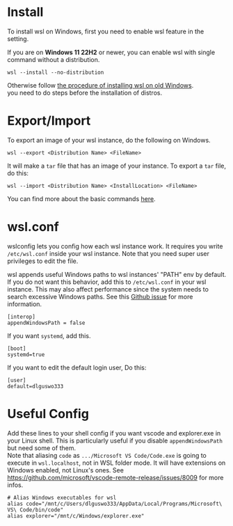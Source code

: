 # Install
To install wsl on Windows, first you need to enable wsl feature in the setting.

If you are on **Windows 11 22H2** or newer, you can enable wsl with single command without a distribution.

```shell
wsl --install --no-distribution
```

Otherwise follow [the procedure of installing wsl on old Windows][install-manual].<br>
you need to do steps before the installation of distros.

# Export/Import
To export an image of your wsl instance, do the following on Windows.

```shell
wsl --export <Distribution Name> <FileName>
```

It will make a `tar` file that has an image of your instance.
To export a `tar` file, do this:

```shell
wsl --import <Distribution Name> <InstallLocation> <FileName>
```

You can find more about the basic commands [here][basic-commands].

# wsl.conf
wslconfig lets you config how each wsl instance work.
It requires you write `/etc/wsl.conf` inside your wsl instance.
Note that you need super user privileges to edit the file.

wsl appends useful Windows paths to wsl instances' "PATH" env by default.
If you do not want this behavior, add this to `/etc/wsl.conf` in your wsl instance.
This may also affect performance since the system needs to search excessive
Windows paths. See this [Github issue][windows-path-issue] for more information.
```shell
[interop]
appendWindowsPath = false
```

If you want `systemd`, add this.

```shell
[boot]
systemd=true
```

If you want to edit the default login user, Do this:

```shell
[user]
default=dlguswo333
```

# Useful Config
Add these lines to your shell config if you want vscode and explorer.exe in your Linux shell.
This is particularly useful if you disable `appendWindowsPath` but need some of them.<br>
Note that aliasing `code` as `.../Microsoft VS Code/Code.exe` is going to execute in `wsl.localhost`,
not in WSL folder mode. It will have extensions on Windows enabled, not Linux's ones.
See <https://github.com/microsoft/vscode-remote-release/issues/8009> for more infos.

```shell
# Alias Windows executables for wsl
alias code="/mnt/c/Users/dlguswo333/AppData/Local/Programs/Microsoft\ VS\ Code/bin/code"
alias explorer="/mnt/c/Windows/explorer.exe"
```

[install-manual]: https://learn.microsoft.com/en-us/windows/wsl/install-manual
[basic-commands]: https://learn.microsoft.com/ko-kr/windows/wsl/basic-commands
[windows-path-issue]: https://github.com/microsoft/WSL/issues/4234 
